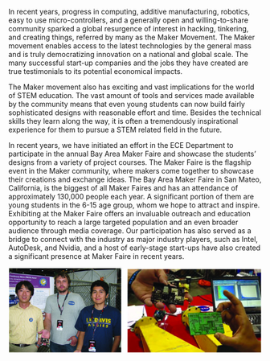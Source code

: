 In recent years, progress in computing, additive manufacturing, robotics, easy to use micro-controllers, and a generally open and willing-to-share community sparked a global resurgence of interest in hacking, tinkering, and creating things, referred by many as the Maker Movement. The Maker movement enables access to the latest technologies by the general mass and is truly democratizing innovation on a national and global scale. The many successful start-up companies and the jobs they have created are true testimonials to its potential economical impacts. 

The Maker movement also has exciting and vast implications for the world of STEM education. The vast amount of tools and services made available by the community means that even young students can now build fairly sophisticated designs with reasonable effort and time. Besides the technical skills they learn along the way, it is often a tremendously inspirational experience for them to pursue a STEM related field in the future.

In recent years, we have initiated an effort in the ECE Department to participate in the annual Bay Area Maker Faire and showcase the students’ designs from a variety of project courses. The Maker Faire is the flagship event in the Maker community, where makers come together to showcase their creations and exchange ideas. The Bay Area Maker Faire in San Mateo, California, is the biggest of all Maker Faires and has an attendance of approximately 130,000 people each year. A significant portion of them are young students in the 6-15 age group, whom we hope to attract and inspire. Exhibiting at the Maker Faire offers an invaluable outreach and education opportunity to reach a large targeted population and an even broader audience through media coverage. Our participation has also served as a bridge to connect with the industry as major industry players, such as Intel, AutoDesk, and Nvidia, and a host of early-stage start-ups have also created a significant presence at Maker Faire in recent years. 

<img src="/education/images/maker.jpg">
